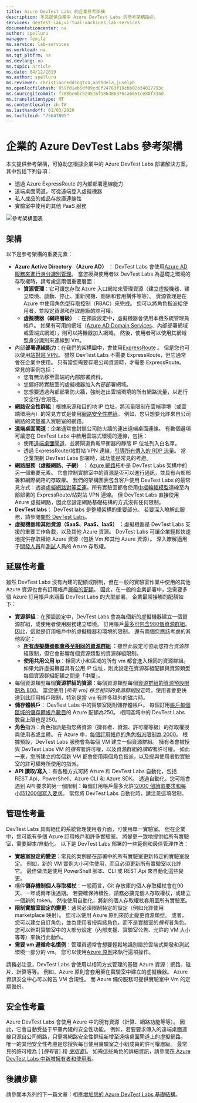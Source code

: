 ```yaml
---
title: Azure DevTest Labs 的企業參考架構
description: 本文提供企業中 Azure DevTest Labs 的參考架構指引。
services: devtest-lab,virtual-machines,lab-services
documentationcenter: na
author: spelluru
manager: femila
ms.service: lab-services
ms.workload: na
ms.tgt_pltfrm: na
ms.devlang: na
ms.topic: article
ms.date: 04/12/2019
ms.author: spelluru
ms.reviewer: christianreddington,anthdela,juselph
ms.openlocfilehash: 059fd1eb5df09cd0f24763f18cbb02b34017793c
ms.sourcegitcommit: f788bc6bc524516f186386376ca6651ce80f334d
ms.translationtype: MT
ms.contentlocale: zh-TW
ms.lasthandoff: 01/03/2020
ms.locfileid: "75647895"
---
```

# <a name="azure-devtest-labs-reference-architecture-for-enterprises"></a>企業的 Azure DevTest Labs 參考架構
本文提供參考架構，可協助您根據企業中的 Azure DevTest Labs 部署解決方案。 其中包括下列各項：
- 透過 Azure ExpressRoute 的內部部署連線能力
- 遠端桌面閘道，可從遠端登入虛擬機器
- 私人成品的成品存放庫連線性
- 實驗室中使用的其他 PaaS 服務

![參考架構圖表](./media/devtest-lab-reference-architecture/reference-architecture.png)

## <a name="architecture"></a>架構
以下是參考架構的重要元素：

- **Azure Active Directory （Azure AD）** ： DevTest Labs 會使用[Azure AD 服務來進行身分識別管理](../active-directory/fundamentals/active-directory-whatis.md)。 當您授與使用者以 DevTest Labs 為基礎之環境的存取權時，請考慮這兩個重要層面：
    - **資源管理**：它可讓您存取 Azure 入口網站來管理資源（建立虛擬機器、建立環境、啟動、停止、重新開機、刪除和套用構件等等）。 資源管理是在 Azure 中使用角色型存取控制（RBAC）來完成。 您可以將角色指派給使用者，並設定資源和存取層級的許可權。
    - **虛擬機器（網路層級）** ：在預設設定中，虛擬機器會使用本機系統管理員帳戶。 如果有可用的網域（[Azure AD Domain Services](../active-directory-domain-services/overview.md)、內部部署網域或雲端式網域），則可以將機器加入網域。 然後，使用者可以使用其網域型身分識別來連線到 Vm。
- 內部**部署連線能力**：在我們的架構圖中，會使用[ExpressRoute](../expressroute/expressroute-introduction.md) 。 但是您也可以使用[站對站 VPN](../vpn-gateway/vpn-gateway-about-vpn-gateway-settings.md)。 雖然 DevTest Labs 不需要 ExpressRoute，但它通常會在企業中使用。 只有當您需要存取公司資源時，才需要 ExpressRoute。 常見的案例包括：
    - 您有無法移至雲端的內部部署資料。
    - 您偏好將實驗室的虛擬機器加入內部部署網域。
    - 您想要透過內部部署防火牆，強制進出雲端環境的所有網路流量，以進行安全性/合規性。
- **網路安全性群組**：根據來源和目的地 IP 位址，將流量限制在雲端環境（或雲端環境內）的常見方式是使用[網路安全性群組](../virtual-network/security-overview.md)。 例如，您只想要允許來自公司網路的流量進入實驗室的網路。
- **遠端桌面閘道**：企業通常會封鎖公司防火牆的連出遠端桌面連線。 有數個選項可讓您在 DevTest Labs 中啟用雲端式環境的連線，包括：
  - 使用[遠端桌面閘道](/windows-server/remote/remote-desktop-services/desktop-hosting-logical-architecture)，並將閘道負載平衡器的靜態 IP 位址列入白名單。
  - 透過 ExpressRoute/站對站 VPN 連線，[引導所有傳入的 RDP 流量](../vpn-gateway/vpn-gateway-forced-tunneling-rm.md)。 當企業規劃 DevTest Labs 部署時，此功能是常見的考慮。
- **網路服務（虛擬網路、子網）** ： [Azure 網路](../networking/networking-overview.md)拓朴是 DevTest Labs 架構中的另一個重要元素。 它會控制實驗室中的資源是否可以進行通訊，並具有內部部署和網際網路的存取權。 我們的架構圖表包含客戶使用 DevTest Labs 的最常見方式：透過[虛擬網路對等互連](../virtual-network/virtual-network-peering-overview.md)，所有實驗室都會使用[中樞輪輻模型](/azure/architecture/reference-architectures/hybrid-networking/hub-spoke)連線至內部部署的 ExpressRoute/站對站 VPN 連線。 但 DevTest Labs 直接使用 Azure 虛擬網路，因此您設定網路基礎結構的方式沒有任何限制。
- **DevTest labs**： DevTest labs 是整體架構的重要部分。 若要深入瞭解此服務，請參閱[關於 DevTest Labs](devtest-lab-overview.md)。
- **虛擬機器和其他資源（SaaS、PaaS、IaaS）** ：虛擬機器是 DevTest Labs 支援的重要工作負載，以及其他 Azure 資源。 DevTest Labs 可讓企業輕鬆快速地提供存取權給 Azure 資源（包括 Vm 和其他 Azure 資源）。 深入瞭解適用于[開發人員](devtest-lab-developer-lab.md)和[測試](devtest-lab-test-env.md)人員的 Azure 存取權。

## <a name="scalability-considerations"></a>延展性考量
雖然 DevTest Labs 沒有內建的配額或限制，但在一般的實驗室作業中使用的其他 Azure 資源也會有訂用帳戶[層級的配額](../azure-resource-manager/management/azure-subscription-service-limits.md)。 因此，在一般的企業部署中，您需要多個 Azure 訂用帳戶來涵蓋 DevTest Labs 的大型部署。 企業最常接觸的配額如下：

- **資源群組**：在預設設定中，DevTest Labs 會為每個新的虛擬機器建立一個資源群組，或使用者使用服務建立環境。 訂用帳戶[最多可包含980個資源群組](../azure-resource-manager/management/azure-subscription-service-limits.md#subscription-limits---azure-resource-manager)。 因此，這就是訂用帳戶中的虛擬機器和環境的限制。 還有兩個您應該考慮的其他設定：
    - **[所有虛擬機器都會移至相同的資源群組](resource-group-control.md)** ：雖然此設定可協助您符合資源群組限制，但它會影響每個資源類型的資源群組限制。
    - **使用共用公用 ip**：相同大小和區域的所有 vm 都會進入相同的資源群組。 如果允許虛擬機器具有公用 IP 位址，則此設定在資源群組配額與資源類型每個資源群組配額之間是「中間」。
- 每個資源類型每個**資源群組的資源**：每個資源類型每個[資源群組的資源預設限制為 800](../azure-resource-manager/management/azure-subscription-service-limits.md#resource-group-limits)。  當您使用 [*所有 vm] 移至相同的資源群組*設定時，使用者會更快達到此訂用帳戶限制，特別是當 vm 有許多額外的磁片時。
- **儲存體帳戶**： DevTest Labs 中的實驗室隨附儲存體帳戶。 每個訂用[帳戶每個區域的儲存體帳戶數目](../azure-resource-manager/management/azure-subscription-service-limits.md#storage-limits)的 Azure 配額為250。 相同區域中的 DevTest Labs 數目上限也是250。
- **角色**指派：角色指派是指您將資源（擁有者、資源、許可權等級）的存取權授與使用者或主體。 在 Azure 中，[每個訂用帳戶的角色指派限制為 2000](../azure-resource-manager/management/azure-subscription-service-limits.md#role-based-access-control-limits)。 根據預設，DevTest Labs 服務會為每個 VM 建立一個資源群組。 擁有者會被授與 DevTest Labs VM 的*擁有*者許可權，以及資源群組的*讀取*者許可權。 如此一來，您所建立的每個新 VM 都會使用兩個角色指派，以及授與使用者對實驗室的許可權時所使用的指派。
- **API 讀取/寫入**：有各種方式可將 Azure 和 DevTest Labs 自動化，包括 REST Api、PowerShell、Azure CLI 和 Azure SDK。 透過自動化，您可能會遇到 API 要求的另一個限制：每個訂用帳戶最多允許[12000 個讀取要求和每小時1200個寫入要求](../azure-resource-manager/resource-manager-request-limits.md)。 當您將 DevTest Labs 自動化時，請注意這項限制。

## <a name="manageability-considerations"></a>管理性考量
DevTest Labs 具有絕佳的系統管理使用者介面，可使用單一實驗室。 但在企業中，您可能有多個 Azure 訂用帳戶和許多實驗室。 將變更一致地提供給所有實驗室，需要腳本/自動化。 以下是 DevTest Labs 部署的一些範例和最佳管理作法：

- **實驗室設定的變更**：常見的案例是在部署中的所有實驗室更新特定的實驗室設定。 例如，新的 VM 實例大小可供使用，而且必須更新所有實驗室以允許它。 最佳做法是使用 PowerShell 腳本、CLI 或 REST Api 來自動化這些變更。  
- 構件**儲存機制個人存取權杖**：一般而言，Git 存放庫的個人存取權杖會在90天、一年或兩年後過期。 若要確保持續性，請務必擴充個人存取權杖，或建立一個新的 token。 然後使用自動化，將新的個人存取權杖套用至所有實驗室。
- **限制實驗室設定的變更**：通常必須限制特定的設定（例如允許使用 marketplace 映射）。 您可以使用 Azure 原則來防止變更資源類型。 或者，您可以建立自訂角色，並為使用者授與該角色，而不是實驗室的*擁有*者角色。 您可以針對實驗室中的大部分設定（內部支援、實驗室公告、允許的 VM 大小等等）來執行此動作。
- **需要 vm 遵循命名慣例**：管理員通常會想要輕鬆地識別屬於雲端式開發和測試環境一部分的 vm。 您可以使用[Azure 原則](https://github.com/Azure/azure-policy/tree/master/samples/TextPatterns/allow-multiple-name-patterns)來執行這項操作。

請務必注意，DevTest Labs 會使用以相同方式管理的基礎 Azure 資源：網路、磁片、計算等等。 例如，Azure 原則會套用至在實驗室中建立的虛擬機器。 Azure 資訊安全中心可以報告 VM 合規性。 而 Azure 備份服務可提供實驗室中 Vm 的定期備份。

## <a name="security-considerations"></a>安全性考量
Azure DevTest Labs 會使用 Azure 中的現有資源（計算、網路功能等等）。 因此，它會自動受益于平臺內建的安全性功能。 例如，若要要求傳入的遠端桌面連線只源自公司網路，只需將網路安全性群組新增至遠端桌面閘道上的虛擬網路。 唯一的其他安全性考慮是您授與每日使用實驗室之小組成員的許可權層級。 最常見的許可權為 [ [*擁有*者] 和 [*使用者*](devtest-lab-add-devtest-user.md)]。 如需這些角色的詳細資訊，請參閱[在 Azure DevTest Labs 中新增擁有者和使用者](devtest-lab-add-devtest-user.md)。

## <a name="next-steps"></a>後續步驟
請參閱本系列的下一篇文章：相應[增加您的 Azure DevTest Labs 基礎結構](devtest-lab-guidance-scale.md)。
